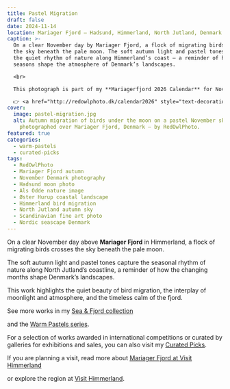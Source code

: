 ```yaml
---
title: Pastel Migration
draft: false
date: 2024-11-14
location: Mariager Fjord – Hadsund, Himmerland, North Jutland, Denmark
caption: >-
  On a clear November day by Mariager Fjord, a flock of migrating birds crosses
  the sky beneath the pale moon. The soft autumn light and pastel tones capture
  the quiet rhythm of nature along Himmerland’s coast – a reminder of how the
  seasons shape the atmosphere of Denmark’s landscapes.

  <br>

  This photograph is part of my **Mariagerfjord 2026 Calendar** for November 

  👉 <a href="http://redowlphoto.dk/calendar2026" style="text-decoration:underline;">Order it here</a>
cover:
  image: pastel-migration.jpg
  alt: Autumn migration of birds under the moon on a pastel November sky,
    photographed over Mariager Fjord, Denmark – by RedOwlPhoto.
featured: true
categories:
  - warm-pastels
  - curated-picks
tags:
  - RedOwlPhoto
  - Mariager Fjord autumn
  - November Denmark photography
  - Hadsund moon photo
  - Als Odde nature image
  - Øster Hurup coastal landscape
  - Himmerland bird migration
  - North Jutland autumn sky
  - Scandinavian fine art photo
  - Nordic seascape Denmark
---
```

On a clear November day above **Mariager Fjord** in Himmerland, a flock of migrating birds crosses the sky beneath the pale moon.

The soft autumn light and pastel tones capture the seasonal rhythm of nature along North Jutland’s coastline, a reminder of how the changing months shape Denmark’s landscapes.

This work highlights the quiet beauty of bird migration, the interplay of moonlight and atmosphere, and the timeless calm of the fjord.

See more works in my [Sea & Fjord collection](https://redowlphoto.dk/categories/sea-fjord/?utm_source=chatgpt.com)

and the [Warm Pastels series](https://redowlphoto.dk/categories/warm-pastels/?utm_source=chatgpt.com).

For a selection of works awarded in international competitions or curated by galleries for exhibitions and sales, you can also visit my [Curated Picks](https://redowlphoto.dk/categories/curated-picks/?utm_source=chatgpt.com).

If you are planning a visit, read more about [Mariager Fjord at Visit Himmerland](https://www.visithimmerland.dk/himmerland/planlaeg-din-tur/mariager-fjord-gdk1098491?utm_source=chatgpt.com)

or explore the region at [Visit Himmerland](https://www.visithimmerland.dk?utm_source=chatgpt.com).

<!--more-->
